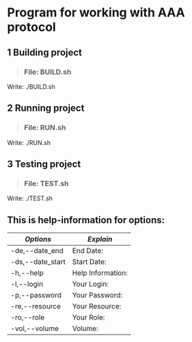 # Program for working with AAA protocol
## 1 Building project 

>### File: BUILD.sh
Write: ./BUILD.sh

## 2 Running project 

>### File: RUN.sh
Write: ./RUN.sh

## 3 Testing project 

>### File: TEST.sh
Write: ./TEST.sh

## This is help-information for options:
*Options* | *Explain*
--- | --- 
-de,--date_end <arg> | End Date:
-ds,--date_start <arg> |  Start Date:
-h,--help | Help Information:
-l,--login <arg> | Your Login:
-p,--password <arg> | Your Password:
-re,--resource <arg> | Your Resource:
-ro,--role <arg> | Your Role:
-vol,--volume <arg> | Volume: